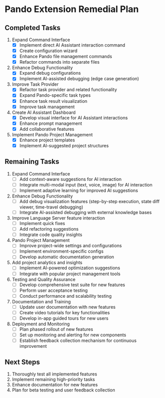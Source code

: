 # Pando Extension Remedial Plan

## Completed Tasks

1. Expand Command Interface
   - [x] Implement direct AI Assistant interaction command
   - [x] Create configuration wizard
   - [x] Enhance Pando file management commands
   - [x] Refactor commands into separate files

2. Enhance Debug Functionality
   - [x] Expand debug configurations
   - [x] Implement AI-assisted debugging (edge case generation)

3. Improve Task Provider
   - [x] Refactor task provider and related functionality
   - [x] Expand Pando-specific task types
   - [x] Enhance task result visualization
   - [x] Improve task management

4. Create AI Assistant Dashboard
   - [x] Develop visual interface for AI Assistant interactions
   - [x] Enhance prompt management
   - [x] Add collaborative features

5. Implement Pando Project Management
   - [x] Enhance project templates
   - [x] Implement AI-suggested project structures

## Remaining Tasks

1. Expand Command Interface
   - [ ] Add context-aware suggestions for AI interaction
   - [ ] Integrate multi-modal input (text, voice, image) for AI interaction
   - [ ] Implement adaptive learning for improved AI suggestions

2. Enhance Debug Functionality
   - [ ] Add debug visualization features (step-by-step execution, state diff viewer, time-travel debugging)
   - [ ] Integrate AI-assisted debugging with external knowledge bases

3. Improve Language Server feature interaction
   - [ ] Implement quick fixes
   - [ ] Add refactoring suggestions
   - [ ] Integrate code quality insights

4. Pando Project Management
   - [ ] Improve project-wide settings and configurations
   - [ ] Implement environment-specific configs
   - [ ] Develop automatic documentation generation

5. Add project analytics and insights
   - [ ] Implement AI-powered optimization suggestions
   - [ ] Integrate with popular project management tools

6. Testing and Quality Assurance
   - [ ] Develop comprehensive test suite for new features
   - [ ] Perform user acceptance testing
   - [ ] Conduct performance and scalability testing

7. Documentation and Training
   - [ ] Update user documentation with new features
   - [ ] Create video tutorials for key functionalities
   - [ ] Develop in-app guided tours for new users

8. Deployment and Monitoring
   - [ ] Plan phased rollout of new features
   - [ ] Set up monitoring and alerting for new components
   - [ ] Establish feedback collection mechanism for continuous improvement

## Next Steps

1. Thoroughly test all implemented features
2. Implement remaining high-priority tasks
3. Enhance documentation for new features
4. Plan for beta testing and user feedback collection
